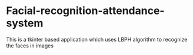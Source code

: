 # Facial-recognition-attendance-system
This is a tkinter based application which uses LBPH algorithm to recognize the faces in images
